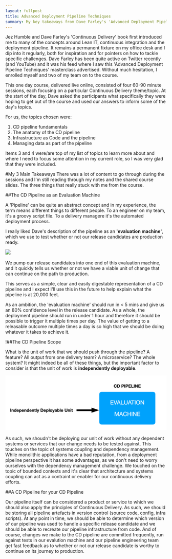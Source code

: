 ```yaml
---
layout: fullpost
title: Advanced Deployment Pipeline Techniques
summary: My key takeaways from Dave Farley's 'Advanced Deployment Pipeline  Techniques' Masterclass seminar, part of GOTO Copenhagen 2020.
---
```


Jez Humble and Dave Farley's 'Continuous Delivery' book first introduced me to many of the concepts around Lean IT, continuous integration and the deployment pipeline. It remains a permanent fixture on my office desk and I dip into it regularly, both for inspiration and for pointers on how to tackle specific challenges. Dave Farley has been quite active on Twitter recently (and YouTube) and it was his feed where I saw this 'Advanced Deployment Pipeline Techniques' masterclass advertised. Without much hesitation, I enrolled myself and two of my team on to the course.

This one day course, delivered live online, consisted of four 60-90 minute sessions, each focusing on a particular Continuous Delivery theme/topic. At the start of the day, Dave asked the participants what specifically they were hoping to get out of the course and used our answers to inform some of the day's topics.

For us, the topics chosen were:

1. CD pipeline fundamentals 
2. The anatomy of the CD pipeline
3. Infrastructure as Code and the pipeline
4. Managing data as part of the pipeline

Items 3 and 4 were/are top of my list of topics to learn more about and where I need to focus some attention in my current role, so I was very glad that they were included.


#My 3 Main Takeaways
There was a lot of content to go through during the sessions and I'm still reading through my notes and the shared course slides. The three things that really stuck with me from the course.

##The CD Pipeline as an Evaluation Machine

A 'Pipeline' can be quite an abstract concept and in my experience, the term means different things to different people. To an engineer on my team, it's a groovy script file. To a delivery managere it's the automated deployment process. 

I really liked Dave's description of the pipeline as an **'evaluation machine'**, which we use to test whether or not our release candidates are production ready.

<p><img src="https://robertdpowell.github.io/rp_blog/img/evaluationmachine.png"/></p>


We pump our release candidates into one end of this evaluation machine, and it quickly tells us whether or not we have a viable unit of change that can continue on the path to production.

This serves as a simple, clear and easily digestable representation of a CD pipeline and I expect I'll use this in the future to help explain what the pipeline is at 20,000 feet.

As an ambition, the 'evaluation machine' should run in < 5 mins and give us an 80% confidence level in the release candidate. As a whole, the deployment pipeline should run in under 1 hour and therefore it should be possible to trigger it multiple times per day. 
The value of getting to a releasable outcome multiple times a day is so high that we should be doing whatever it takes to achieve it. 

!##The CD Pipeline Scope

What is the unit of work that we should push through the pipeline? A feature? All output from one delivery team? A microservice? The whole system? It might indeed be all of these things, but the important factor to consider is that the unit of work is **independently deployable**. 

![deployment scope](./img/deploymentscope.png)

As such, we shoudn't be deploying our unit of work without any dependent systems or services that our change needs to be tested against. This touches on the topic of systems coupling and dependency management. While monolithic applications have a bad reputation, from a deployment pipeline perspective it has some advantages, as we don't need to worry ourselves with the dependency management challenge. We touched on the topic of bounded contexts and it's clear that architecture and systems coupling can act as a contraint or enabler for our continuous delivery efforts. 

##A CD Pipeline for your CD Pipeline

Our pipeline itself can be considered a product or service to which we should also apply the principles of Continuous Delivery. As such, we should be storing all pipeline artefacts in version control (source code, config, infra scripts). At any point in time, we should be able to determine which version of our pipeline was used to handle a specific release candidate and we should be able to recreate our pipeline infrastructure from code. And of course, changes we make to the CD pipeline are committed frequently, run against tests in our evalution machine and our pipeline engineering team get fast feedback as to whether or not our release candidate is worthy to continue on its journey to production.
















